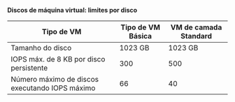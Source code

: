 **Discos de máquina virtual: limites por disco**

 Tipo de VM | Tipo de VM Básica | VM de camada Standard
---|---|---
Tamanho do disco | 1023 GB | 1023 GB
IOPS máx. de 8 KB por disco persistente | 300 | 500
Número máximo de discos executando IOPS máximo | 66 | 40

<!---HONumber=AcomDC_0413_2016-->
